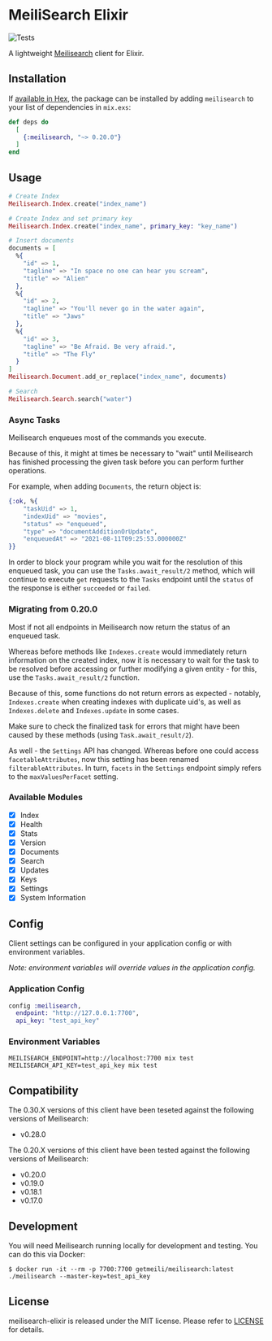 # MeiliSearch Elixir

![Tests](https://github.com/robottokauf3/meilisearch-elixir/workflows/Tests/badge.svg)

A lightweight [Meilisearch](https://docs.meilisearch.com/) client for Elixir.

## Installation

If [available in Hex](https://hex.pm/docs/publish), the package can be installed
by adding `meilisearch` to your list of dependencies in `mix.exs`:

```elixir
def deps do
  [
    {:meilisearch, "~> 0.20.0"}
  ]
end
```

## Usage

```elixir
# Create Index
Meilisearch.Index.create("index_name")

# Create Index and set primary key
Meilisearch.Index.create("index_name", primary_key: "key_name")

# Insert documents
documents = [
  %{
    "id" => 1,
    "tagline" => "In space no one can hear you scream",
    "title" => "Alien"
  },
  %{
    "id" => 2,
    "tagline" => "You'll never go in the water again",
    "title" => "Jaws"
  },
  %{
    "id" => 3,
    "tagline" => "Be Afraid. Be very afraid.",
    "title" => "The Fly"
  }
]
Meilisearch.Document.add_or_replace("index_name", documents)

# Search
Meilisearch.Search.search("water")
```

### Async Tasks

Meilisearch enqueues most of the commands you execute. 

Because of this, it might at times be necessary to "wait" until Meilisearch 
has finished processing the given task before you can perform further operations.

For example, when adding `Documents`, the return object is:
```elixir
{:ok, %{
    "taskUid" => 1,
    "indexUid" => "movies",
    "status" => "enqueued",
    "type" => "documentAdditionOrUpdate",
    "enqueuedAt" => "2021-08-11T09:25:53.000000Z"
}}
```

In order to block your program while you wait for the resolution of this enqueued
task, you can use the `Tasks.await_result/2` method, which will continue to execute
`get` requests to the `Tasks` endpoint until the `status` of the response is 
either `succeeded` or `failed`.

### Migrating from 0.20.0

Most if not all endpoints in Meilisearch now return the status of an enqueued task.

Whereas before methods like `Indexes.create` would immediately return information on the
created index, now it is necessary to wait for the task to be resolved before accessing
or further modifying a given entity - for this, use the `Tasks.await_result/2` function.

Because of this, some functions do not return errors as expected - notably, `Indexes.create` when
creating indexes with duplicate uid's, as well as `Indexes.delete` and `Indexes.update` in some cases. 

Make sure to check the finalized task for errors that might have been caused by these
methods (using `Task.await_result/2`).

As well - the `Settings` API has changed. Whereas before one could access `facetableAttributes`,
now this setting has been renamed `filterableAttributes`. In turn, `facets` in the `Settings`
endpoint simply refers to the `maxValuesPerFacet` setting.

### Available Modules

- [X] Index
- [X] Health
- [X] Stats
- [X] Version
- [X] Documents
- [X] Search
- [X] Updates
- [X] Keys
- [X] Settings
- [X] System Information

## Config

Client settings can be configured in your application config or with environment variables.

*Note: environment variables will override values in the application config.*

### Application Config

```elixir
config :meilisearch,
  endpoint: "http://127.0.0.1:7700",
  api_key: "test_api_key"
```

### Environment Variables

```shell
MEILISEARCH_ENDPOINT=http://localhost:7700 mix test
MEILISEARCH_API_KEY=test_api_key mix test
```

## Compatibility

The 0.30.X versions of this client have been teseted against the following versions of Meilisearch:
  - v0.28.0

The 0.20.X versions of this client have been tested against the following versions of Meilisearch:
  - v0.20.0
  - v0.19.0
  - v0.18.1
  - v0.17.0

## Development

You will need  Meilisearch running locally for development and testing.  You can do this via Docker:

```
$ docker run -it --rm -p 7700:7700 getmeili/meilisearch:latest ./meilisearch --master-key=test_api_key
```

## License

meilisearch-elixir is released under the MIT license. Please refer to [LICENSE](LICENSE) for details.
